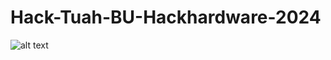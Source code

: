 # Hack-Tuah-BU-Hackhardware-2024

![alt text]([http://url/to/img.png](https://www.elecrow.com/wiki/assets/images/ESP32_Display_7.0-inch_HMI_Arduino_Tutorial/board-setting.png))
